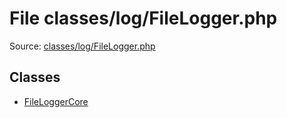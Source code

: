File classes/log/FileLogger.php
=========

Source: [classes/log/FileLogger.php](https://github.com/PrestaShop/PrestaShop/blob/1.5.3.0/classes/log/FileLogger.php)


Classes
-------

* [FileLoggerCore](class.FileLoggerCore.md)

